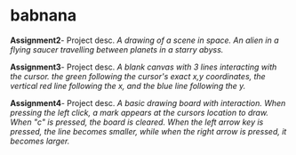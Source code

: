 # babnana
**Assignment2**- Project desc. _A drawing of a scene in space. An alien in a flying saucer travelling between planets in a starry abyss._

**Assignment3**- Project desc. _A blank canvas with 3 lines interacting with the cursor. the green following the cursor's exact x,y coordinates, the vertical red line following the x, and the blue line following the y._

**Assignment4**- Project desc. _A basic drawing board with interaction. When pressing the left click, a mark appears at the cursors location to draw. When "c" is pressed, the board is cleared. When the left arrow key is pressed, the line becomes smaller, while when the right arrow is pressed, it becomes larger._
